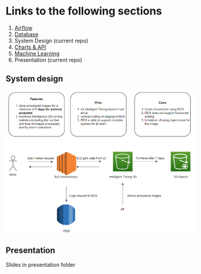 # Links to the following sections

1. [Airflow](https://github.com/Wesleyongs/airflow)
2. [Database](https://github.com/Wesleyongs/Govtech-Data-Engineer-Tech-Challenge-TAP-Section-2-Databases)
3. System Design (current repo)
4. [Charts & API](https://github.com/Wesleyongs/Govtech-Data-Engineer-Tech-Challenge-TAP-Section-4-Charts-APIs)
5. [Machine Learning](https://github.com/Wesleyongs/-Govtech-Data-Engineer-Tech-Challenge-TAP-Section-5-Machine-Learning)
6. Presentation (current repo)

## System design

![Alt text](system_design/system_design.png?raw=true "Title")

## Presentation

Slides in presentation folder
